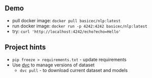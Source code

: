 ## Demo

- pull docker image: `docker pull basicec/nlp:latest`
- run docker image: `docker run -p 4242:4242 basicec/nlp:latest`
- try: `curl 'http://localhost:4242/echo?echo=Hello'`

## Project hints

- `pip freeze > requirements.txt` - update requirements
- Use [dvc](https://dvc.org/) to manage versions of dataset
    - `dvc pull` - to download current dataset and models